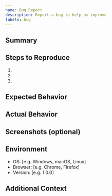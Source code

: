 ```yaml
---
name: Bug Report
description: Report a bug to help us improve
labels: bug
---
```


## Summary

<!-- A clear and concise description of what the bug is. -->

## Steps to Reproduce

1.
2.
3.

## Expected Behavior

<!-- A clear and concise description of what you expected to happen. -->

## Actual Behavior

<!-- What actually happened? -->

## Screenshots (optional)

<!-- If applicable, add screenshots to help explain your problem. -->

## Environment

- OS: [e.g. Windows, macOS, Linux]
- Browser: [e.g. Chrome, Firefox]
- Version: [e.g. 1.0.0]

## Additional Context

<!-- Add any other context about the problem here. -->
